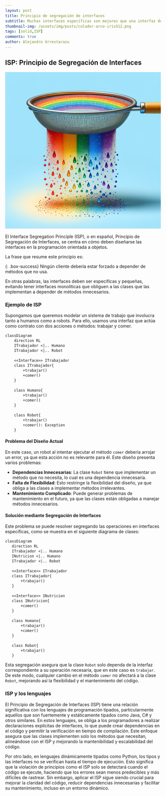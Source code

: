 ```yaml
---
layout: post
title: Principio de segregación de interfaces
subtitle: Muchas interfaces específicas son mejores que una interfaz de propósito general.
thumbnail-img: /assets/img/posts/colador-arco-iris512.png
tags: [solid,ISP]
comments: true
author: Alejandro Urrestarazu
---
```


## ISP: Principio de Segregación de Interfaces

![ISP Principio de Segregación de Interfaces, colador arco iris](/assets/img/posts/colador-arco-iris.png)

El Interface Segregation Principle (ISP), o en español, Principio de Segregación de Interfaces, se centra en cómo deben diseñarse las interfaces en la programación orientada a objetos.

La frase que resume este principio es:

{: .box-success}
Ningún cliente debería estar forzado a depender de métodos que no usa.

En otras palabras, las interfaces deben ser específicas y pequeñas, evitando tener interfaces monolíticas que obliguen a las clases que las implementan a depender de métodos innecesarios.

### Ejemplo de ISP

Supongamos que queremos modelar un sistema de trabajo que involucra tanto a humanos como a robots. Para ello, usamos una interfaz que actúa como contrato con dos acciones o métodos: trabajar y comer.

```mermaid
classDiagram
    direction RL
    ITrabajador <|.. Humano
    ITrabajador <|.. Robot

    <<Interface>> ITrabajador
    class ITrabajador{
        +trabajar()
        +comer()
    }

    class Humano{
        +trabajar()
        +comer()
    }

    class Robot{
        +trabajar()
        +comer(): Exception
    }
```

#### Problema del Diseño Actual

En este caso, un robot al intentar ejecutar el método `comer` debería arrojar un error, ya que esta acción no es relevante para él. Este diseño presenta varios problemas:
- **Dependencias Innecesarias**: La clase `Robot` tiene que implementar un método que no necesita, lo cual es una dependencia innecesaria.
- **Falta de Flexibilidad**: Esto restringe la flexibilidad del diseño, ya que obliga a las clases a implementar métodos irrelevantes.
- **Mantenimiento Complicado**: Puede generar problemas de mantenimiento en el futuro, ya que las clases están obligadas a manejar métodos innecesarios.


#### Solución mediante Segregación de Interfaces

Este problema se puede resolver segregando las operaciones en interfaces específicas, como se muestra en el siguiente diagrama de clases:


 ```mermaid
classDiagram
    direction RL
    ITrabajador <|.. Humano
    INutricion <|.. Humano
    ITrabajador <|.. Robot

    <<Interface>> ITrabajador
    class ITrabajador{
        +trabajar()
    }

    <<Interface>> INutricion
    class INutricion{
        +comer()
    }

    class Humano{
        +trabajar()
        +comer()
    }

    class Robot{
        +trabajar()
    }
```

Esta segregación asegura que la clase `Robot` solo dependa de la interfaz correspondiente a su operación necesaria, que en este caso es `trabajar`. De este modo, cualquier cambio en el método `comer` no afectará a la clase `Robot`, mejorando así la flexibilidad y el mantenimiento del código.


### ISP y los lenguajes

El Principio de Segregación de Interfaces (ISP) tiene una relación significativa con los lenguajes de programación tipados, particularmente aquellos que son fuertemente y estáticamente tipados como Java, C# y otros similares. 
En estos lenguajes, se obliga a los programadores a realizar declaraciones explícitas de interfaces, lo que puede crear dependencias en el código y permitir la verificación en tiempo de compilación. Este enfoque asegura que las clases implementen solo los métodos que necesitan, alineándose con el ISP y mejorando la mantenibilidad y escalabilidad del código.


Por otro lado, en lenguajes dinámicamente tipados como Python, los tipos y las interfaces no se verifican hasta el tiempo de ejecución. Esto significa que la violación de principios como el ISP solo se detectará cuando el código se ejecute, haciendo que los errores sean menos predecibles y más difíciles de rastrear. 
Sin embargo, aplicar el ISP sigue siendo crucial para mejorar la claridad del código, reducir dependencias innecesarias y facilitar su mantenimiento, incluso en un entorno dinámico.
